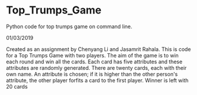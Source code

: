 # Top_Trumps_Game
Python code for top trumps game on command line.

01/03/2019

Created as an assignment by Chenyang Li and Jasamrit Rahala. This is code for a Top Trumps Game with two players. The aim of the game is to win each round and win all the cards. Each card has five attributes and these attributes are randomly generated. 
There are twenty cards, each with their own name. An attribute is chosen; if it is higher than the other person's attribute, the other player forfits a card to the first player. Winner is left with 20 cards

